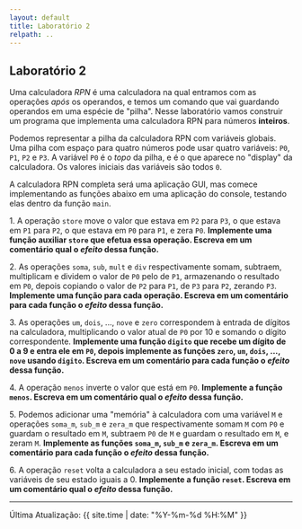 ```yaml
---
layout: default
title: Laboratório 2
relpath: ..
---
```


## Laboratório 2

Uma calculadora *RPN* é uma calculadora na qual entramos com as operações
*após* os operandos, e temos um comando que vai guardando operandos em uma
espécie de "pilha". Nesse laboratório vamos construir um programa
que implementa uma calculadora RPN para números **inteiros**.

Podemos representar a pilha da calculadora RPN com variáveis globais. Uma pilha
com espaço para quatro números pode usar quatro variáveis: `P0`, `P1`, `P2` e `P3`.
A variável `P0` é o *topo* da pilha, e é o que aparece no "display" da calculadora.
Os valores iniciais das variáveis são todos `0`.

A calculadora RPN completa será uma aplicação GUI, mas comece implementando
as funções abaixo em uma aplicação do console, testando elas dentro da função
`main`.

1\. A operação `store` move o valor que estava em `P2` para `P3`, o que estava em `P1` para `P2`,
o que estava em `P0` para `P1`,  e zera `P0`. **Implemente uma função
auxiliar `store` que efetua essa operação. Escreva em um comentário qual o *efeito*
dessa função.**

2\. As operações `soma`, `sub`, `mult` e `div` respectivamente somam, subtraem, multiplicam e 
dividem o valor de `P0` pelo de `P1`, armazenando o resultado em `P0`, depois copiando o
valor de `P2` para `P1`, de `P3` para `P2`, zerando `P3`. **Implemente uma
função para cada operação. Escreva em um comentário para cada função o *efeito*
dessa função.**

3\. As operações `um`, `dois`, ..., `nove` e `zero` correspondem à entrada de dígitos na calculadora,
multiplicando o valor atual de `P0` por 10 e somando o dígito correspondente. **Implemente uma
função `digito` que recebe um dígito de 0 a 9 e entra ele em `P0`, depois implemente as funções
`zero`, `um`, `dois`, ..., `nove` usando `digito`. Escreva em um comentário para cada função o *efeito*
dessa função.**

4\. A operação `menos` inverte o valor que está em `P0`. **Implemente a função `menos`.
Escreva em um comentário qual o *efeito* dessa função.**

5\. Podemos adicionar uma "memória" à calculadora com uma variável `M` e operações
`soma_m`, `sub_m` e `zera_m` que respectivamente somam `M` com `P0` e guardam o resultado em
`M`, subtraem `P0` de `M` e guardam o resultado em `M`, e zeram `M`. **Implemente as funções
`soma_m`, `sub_m` e `zera_m`. Escreva em um comentário para cada função o *efeito*
dessa função.**

6\. A operação `reset` volta a calculadora a seu estado inicial, com todas as variáveis de seu estado
iguais a 0. **Implemente a função `reset`. Escreva em um comentário qual o *efeito* dessa função.**

* * * * *

Última Atualização: {{ site.time | date: "%Y-%m-%d %H:%M" }}

